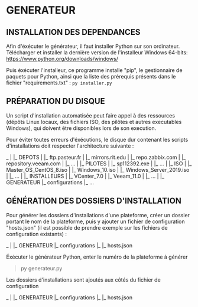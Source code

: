 # GENERATEUR

## INSTALLATION DES DEPENDANCES

Afin d'éxécuter le générateur, il faut installer Python sur son ordinateur. Télécharger et installer la dernière version de l'installeur Windows 64-bits: https://www.python.org/downloads/windows/

Puis éxécuter l'installeur, ce programme installe "pip", le gestionnaire de paquets pour Python, ainsi que la liste des prérequis présents dans le fichier "requirements.txt" : 
`py installer.py`

## PRÉPARATION DU DISQUE

Un script d'installation automatisée peut faire appel à des ressources (dépôts Linux locaux, des fichiers ISO, des pilôtes et autres executables Windows), qui doivent être disponibles lors de son execution. 

Pour éviter toutes erreurs d'éxécutions, le disque dur contenant les scripts d'installations doit respecter l'architecture suivante : 

_
 |
 |_ DEPOTS
 |	|_ ftp.pasteur.fr
 |	|_ mirrors.rit.edu
 |	|_ repo.zabbix.com
 |	|_ repository.veeam.com
 |	|_ ...
 |
 |_ PILOTES
 |	|_ sp112392.exe
 |	|_ ...
 |
 |_ ISO
 |	|_ Master_OS_CentOS_8.iso
 |	|_ Windows_10.iso
 |	|_ Windows_Server_2019.iso
 |	|_ ...
 |
 |_ INSTALLEURS
 |	|_ VCenter_7.0
 |	|_ Veeam_11.0
 |	|_ ...
 |
 |_ GENERATEUR
 	|_ configurations
 		|_ ...


## GÉNÉRATION DES DOSSIERS D'INSTALLATION

Pour générer les dossiers d'installations d'une plateforme, créer un dossier portant le nom de la plateforme, puis y ajouter un fichier de configuration "hosts.json" (il est possible de prendre exemple sur les fichiers de configuration existants) :

_
 |
 |_ GENERATEUR
 	|_ configurations
 		|_ <plateforme>
 			|_ hosts.json

Éxécuter le générateur Python, enter le numéro de la plateforme à générer

> py generateur.py

Les dossiers d'installations sont ajoutés aux côtés du fichier de configuration

_
 |
 |_ GENERATEUR
 	|_ configurations
 		|_ <plateforme>
 			|_ hosts.json
